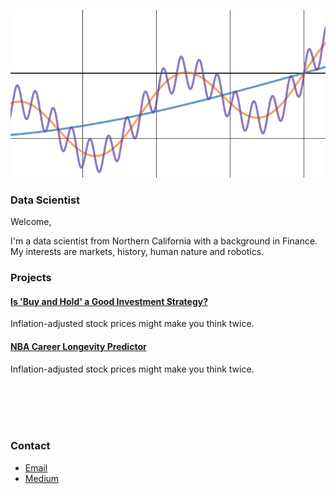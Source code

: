 ![](cos_curves.PNG)

### Data Scientist

Welcome,

I'm a data scientist from Northern California with a background in Finance. My interests are markets, history, human nature and robotics.

### Projects


#### [Is 'Buy and Hold' a Good Investment Strategy?](buy_and_hold)
Inflation-adjusted stock prices might make you think twice.

#### [NBA Career Longevity Predictor](nba_career)
Inflation-adjusted stock prices might make you think twice.

<br><br>
<br><br>

### Contact
- [Email](mailto:carteri246gmail.com)
- [Medium](https://medium.com/@daniel_carter)
